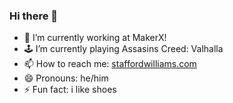 ### Hi there 👋

<!--
**staff0rd/staff0rd** is a ✨ _special_ ✨ repository because its `README.md` (this file) appears on your GitHub profile.

Here are some ideas to get you started:
-->

- 🔭 I’m currently working at MakerX!
- 🕹 I’m currently playing Assasins Creed: Valhalla
- 📫 How to reach me: [staffordwilliams.com](https://staffordwilliams.com/about)
- 😄 Pronouns: he/him
- ⚡ Fun fact: i like shoes
